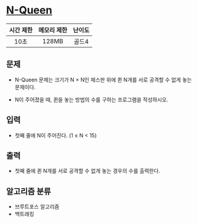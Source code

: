 # [N-Queen](https://www.acmicpc.net/problem/9663)

|시간 제한|메모리 제한|난이도|
|:-------:|:---------:|:---:|
|10초|128MB|골드4|

## 문제
- N-Queen 문제는 크기가 N × N인 체스판 위에 퀸 N개를 서로 공격할 수 없게 놓는 문제이다.

- N이 주어졌을 때, 퀸을 놓는 방법의 수를 구하는 프로그램을 작성하시오.

## 입력
- 첫째 줄에 N이 주어진다. (1 ≤ N < 15)

## 출력
- 첫째 줄에 퀸 N개를 서로 공격할 수 없게 놓는 경우의 수를 출력한다.

## 알고리즘 분류
- 브루트포스 알고리즘
- 백트래킹